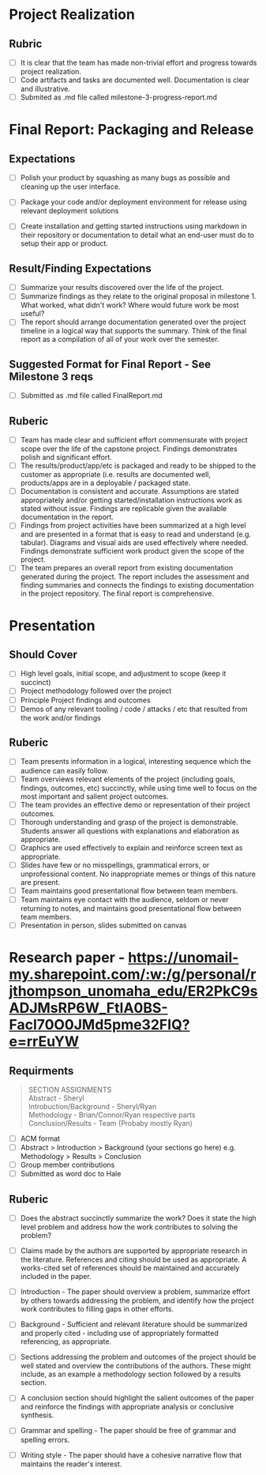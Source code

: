 # Project Realization
## Rubric
 - [ ] It is clear that the team has made non-trivial effort and progress towards project realization.  
 - [ ] Code artifacts and tasks are documented well. Documentation is clear and illustrative.
 - [ ] Submited as .md file called milestone-3-progress-report.md

# Final Report: Packaging and Release
## Expectations
- [ ] Polish your product by squashing as many bugs as possible and cleaning up the user interface.
- [ ] Package your code and/or deployment environment for release using relevant deployment solutions
- [ ] Create installation and getting started instructions using markdown in their repository or documentation to detail what an end-user must do to setup their app or product.


## Result/Finding Expectations
- [ ] Summarize your results discovered over the life of the project.
- [ ] Summarize findings as they relate to the original proposal in milestone 1. What worked, what didn't work? Where would future work be most useful?
- [ ] The report should arrange documentation generated over the project timeline in a logical way that supports the summary. Think of the final report as a compilation of all of your work over the semester.

## Suggested Format for Final Report  -  See Milestone 3 reqs
- [ ] Submitted as .md file called FinalReport.md

## Ruberic
- [ ] Team has made clear and sufficient effort commensurate with project scope over the life of the capstone project. Findings demonstrates polish and significant effort.
- [ ] The results/product/app/etc is packaged and ready to be shipped to the customer as appropriate (i.e. results are documented well, products/apps are in a deployable / packaged state.
- [ ] Documentation is consistent and accurate. Assumptions are stated appropriately and/or getting started/installation instructions work as stated without issue. Findings are replicable given the available documentation in the report.
- [ ] Findings from project activities have been summarized at a high level and are presented in a format that is easy to read and understand (e.g. tabular). Diagrams and visual aids are used effectively where needed. Findings demonstrate sufficient work product given the scope of the project.
- [ ] The team prepares an overall report from existing documentation generated during the project. The report includes the assessment and finding summaries and connects the findings to existing documentation in the project repository. The final report is comprehensive.

# Presentation
## Should Cover
- [ ] High level goals, initial scope, and adjustment to scope (keep it succinct)
- [ ] Project methodology followed over the project
- [ ] Principle Project findings and outcomes
- [ ] Demos of any relevant tooling / code / attacks / etc that resulted from the work and/or findings
## Ruberic
- [ ] Team presents information in a logical, interesting sequence which the audience can easily follow.
- [ ] Team overviews relevant elements of the project (including goals, findings, outcomes, etc) succinctly, while using time well to focus on the most important and salient project outcomes.
- [ ] The team provides an effective demo or representation of their project outcomes.
- [ ] Thorough understanding and grasp of the project is demonstrable. Students answer all questions with explanations and elaboration as appropriate.
- [ ] Graphics are used effectively to explain and reinforce screen text as appropriate.
- [ ] Slides have few or no misspellings, grammatical errors, or unprofessional content. No inappropriate memes or things of this nature are present.
- [ ] Team maintains good presentational flow between team members.
- [ ] Team maintains eye contact with the audience, seldom or never returning to notes, and maintains good presentational flow between team members.
- [ ] Presentation in person, slides submitted on canvas

# Research paper - https://unomail-my.sharepoint.com/:w:/g/personal/rjthompson_unomaha_edu/ER2PkC9sADJMsRP6W_FtIA0BS-Facl70O0JMd5pme32FIQ?e=rrEuYW
## Requirments
> SECTION ASSIGNMENTS  
>  Abstract - Sheryl  
>  Introbuction/Background - Sheryl/Ryan  
>  Methodology - Brian/Connor/Ryan respective parts  
>  Conclusion/Results - Team (Probaby mostly Ryan)  
 

- [ ] ACM format
- [ ] Abstract > Introduction > Background (your sections go here) e.g. Methodology > Results > Conclusion
- [ ] Group member contributions
- [ ] Submitted as word doc to Hale
## Ruberic
- [ ] Does the abstract succinctly summarize the work? Does it state the high level problem and address how the work contributes to solving the problem?
- [ ] Claims made by the authors are supported by appropriate research in the literature. References and citing should be used as appropriate. A works-cited set of references should be maintained and accurately included in the paper.
- [ ] Introduction - The paper should overview a problem, summarize effort by others towards addressing the problem, and identify how the project work contributes to filling gaps in other efforts.
- [ ] Background - Sufficient and relevant literature should be summarized and properly cited - including use of appropriately formatted referencing, as appropriate.
- [ ] Sections addressing the problem and outcomes of the project should be well stated and overview the contributions of the authors. These might include, as an example a methodology section followed by a results section.
- [ ] A conclusion section should highlight the salient outcomes of the paper and reinforce the findings with appropriate analysis or conclusive synthesis.
- [ ] Grammar and spelling - The paper should be free of grammar and spelling errors.
- [ ] Writing style - The paper should have a cohesive narrative flow that maintains the reader's interest.
      
